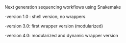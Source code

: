 Next generation sequencing workflows using Snakemake

-version 1.0 : shell version, no wrappers 


-version 3.0: first wrapper version (modularized) 


-version 4.0: modularized and dynamic wrapper version 


